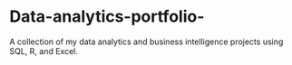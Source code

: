 # Data-analytics-portfolio-
A collection of my data analytics and business intelligence projects using SQL, R, and Excel.
